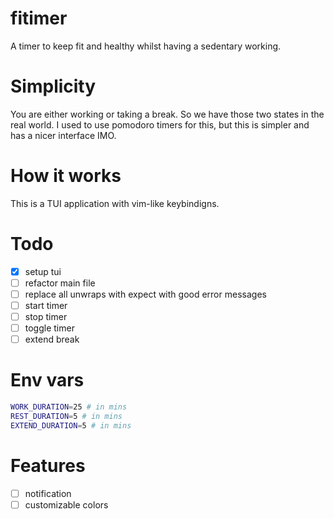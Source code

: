 # fitimer

A timer to keep fit and healthy whilst having a sedentary working.

# Simplicity

You are either working or taking a break. So we have those two states in the real world. I used to use pomodoro timers for this, but this is simpler and has a nicer interface IMO.

# How it works

This is a TUI application with vim-like keybindigns.

# Todo

- [x] setup tui
- [ ] refactor main file
- [ ] replace all unwraps with expect with good error messages
- [ ] start timer
- [ ] stop timer
- [ ] toggle timer
- [ ] extend break

# Env vars

```bash
WORK_DURATION=25 # in mins
REST_DURATION=5 # in mins
EXTEND_DURATION=5 # in mins
```

# Features

- [ ] notification
- [ ] customizable colors
